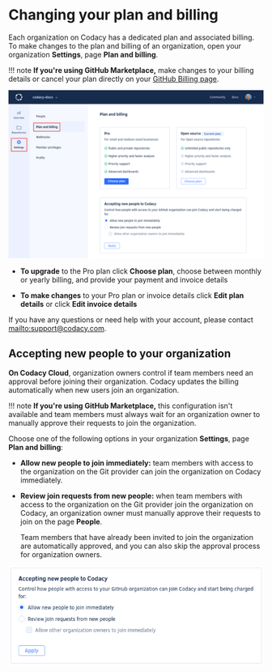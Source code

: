 # Changing your plan and billing

Each organization on Codacy has a dedicated plan and associated billing. To make changes to the plan and billing of an organization, open your organization **Settings**, page **Plan and billing**.

<!--start-github-marketplace-->
!!! note
    **If you're using GitHub Marketplace,** make changes to your billing details or cancel your plan directly on your [GitHub Billing page](https://github.com/settings/billing).
<!--end-github-marketplace-->

![Plan and billing for a Codacy organization](images/organization-plan-billing.png)

-   **To upgrade** to the Pro plan click **Choose plan**, choose between monthly or yearly billing, and provide your payment and invoice details

-   **To make changes** to your Pro plan or invoice details click **Edit plan details** or click **Edit invoice details**

If you have any questions or need help with your account, please contact <mailto:support@codacy.com>.

## Accepting new people to your organization

**On Codacy Cloud**, organization owners control if team members need an approval before joining their organization. Codacy updates the billing automatically when new users join an organization.

!!! note
    **If you're using GitHub Marketplace,** this configuration isn't available and team members must always wait for an organization owner to manually approve their requests to join the organization.

Choose one of the following options in your organization **Settings**, page **Plan and billing**:

-   **Allow new people to join immediately:** team members with access to the organization on the Git provider can join the organization on Codacy immediately.

-   **Review join requests from new people:** when team members with access to the organization on the Git provider join the organization on Codacy, an organization owner must manually approve their requests to join on the page **People**.

    Team members that have already been invited to join the organization are automatically approved, and you can also skip the approval process for organization owners.

![Accepting new people to the organization](images/organization-plan-billing-people-accept.png)
